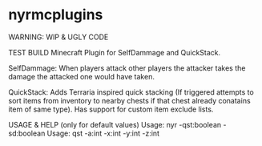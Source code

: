 # nyrmcplugins
 WARNING: WIP & UGLY CODE
 
TEST BUILD
Minecraft Plugin for SelfDammage and QuickStack.

SelfDammage:
When players attack other players the attacker takes the damage the attacked one would have taken.

QuickStack:
Adds Terraria inspired quick stacking (If triggered attempts to sort items from inventory to nearby chests if that chest already conatains item of same type). Has support for custom item exclude lists.


USAGE & HELP (only for default values)
Usage: nyr -qst:boolean -sd:boolean 
Usage: qst -a:int -x:int -y:int -z:int
